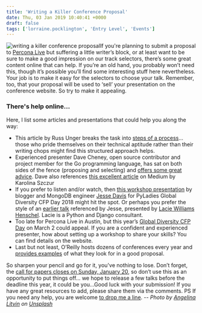```yaml
---
title: 'Writing a Killer Conference Proposal'
date: Thu, 03 Jan 2019 10:40:41 +0000
draft: false
tags: ['lorraine.pocklington', 'Entry Level', 'Events']
---
```


![writing a killer conference proposal](https://www.percona.com/community-blog/wp-content/uploads/2019/01/writing-a-killer-conference-proposal-300x200.jpg)If you're planning to submit a proposal to [Percona Live](https://www.percona.com/live/19/) but suffering a little writer’s block, or at least want to be sure to make a good impression on our track selectors, there’s some great content online that can help. If you’re an old hand, you probably won’t need this, though it’s possible you’ll find some interesting stuff here nevertheless. Your job is to make it easy for the selectors to choose your talk. Remember, too, that your proposal will be used to ‘sell’ your presentation on the conference website. So try to make it appealing.

### There's help online...

Here, I list some articles and presentations that could help you along the way:

*   This article by Russ Unger breaks the task into [steps of a process](https://alistapart.com/article/conference-proposals-that-dont-suck)… those who pride themselves on their technical aptitude rather than their writing chops might find this structured approach helps.
*   Experienced presenter Dave Cheney, open source contributor and project member for the Go programming language, has sat on both sides of the fence (proposing and selecting) and [offers some great advice](https://dave.cheney.net/2017/02/12/how-to-write-a-successful-conference-proposal). Dave also references [this excellent article](https://medium.com/@fox/how-to-write-a-successful-conference-proposal-4461509d3e32) on Medium by Karolina Szczur
*   If you prefer to listen and/or watch, then [this workshop presentation](https://youtu.be/KAzChb4MYCg?t=247) by blogger and MongoDB engineer [Jesse Davis](https://emptysqua.re/blog/global-diversity-cfp-day-workshop/) for PyLadies Global Diversity CFP Day 2018 might hit the spot. Or perhaps you prefer the style of an [earlier talk](https://youtu.be/OAQAXVU1jIo?t=121) referenced by Jesse, presented by [Lacie Williams Henschel](https://www.laceyhenschel.com/). Lacie is a Python and Django consultant.
*   Too late for Percona Live in Austin, but this year’s [Global Diversity CFP Day](https://www.globaldiversitycfpday.com/) on March 2 could appeal. If you are a confident and experienced presenter, how about setting up a workshop to share your skills? You can find details on the website.
*   Last but not least, O’Reilly hosts dozens of conferences every year and [provides examples](https://www.oreilly.com/conferences/sample_proposals.html) of what they look for in a good proposal.

So sharpen your pencil and go for it, you've nothing to lose. Don’t forget, the [call for papers closes on Sunday, January 20](https://perconacfp.hubb.me/), so don’t use this as an opportunity to put things off… we hope to release a few talks before the deadline this year, it could be you...Good luck with your submission! If you have any great resources to add, please share them via the comments. PS If you need any help, you are welcome [to drop me a line](mailto:lorraine.pocklington@percona.com). -- _Photo by [Angelina Litvin](https://unsplash.com/photos/K3uOmmlQmOo?utm_source=unsplash&utm_medium=referral&utm_content=creditCopyText) on [Unsplash](https://unsplash.com/search/photos/writing?utm_source=unsplash&utm_medium=referral&utm_content=creditCopyText)_